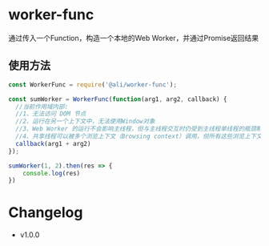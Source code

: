 # worker-func

通过传入一个Function，构造一个本地的Web Worker，并通过Promise返回结果

## 使用方法

```javascript
const WorkerFunc = require('@ali/worker-func');

const sumWorker = WorkerFunc(function(arg1, arg2, callback) {
  //当前作用域内部:
  //1、无法访问 DOM 节点
  //2、运行在另一个上下文中，无法使用Window对象
  //3、Web Worker 的运行不会影响主线程，但与主线程交互时仍受到主线程单线程的瓶颈制约。换言之，如果 Worker 线程频繁与主线程进行交互，主线程由于需要处理交互，仍有可能使页面发生阻塞
  //4、共享线程可以被多个浏览上下文（Browsing context）调用，但所有这些浏览上下文必须同源（相同的协议，主机和端口号）
  callback(arg1 + arg2)
});

sumWorker(1, 2).then(res => {
    console.log(res)
})

```



Changelog
=======

  * v1.0.0 
